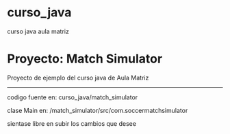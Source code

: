 # curso_java
curso java aula matriz


# Proyecto: Match Simulator

Proyecto de ejemplo del curso java de Aula Matriz

---

codigo fuente en: curso_java/match_simulator

clase Main en: /match_simulator/src/com.soccermatchsimulator


sientase libre en subir los cambios que desee
